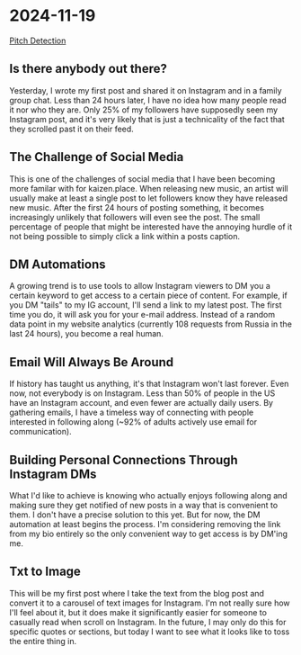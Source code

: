 # 2024-11-19

[Pitch Detection](/2024-11-19/pitch-detect)

## Is there anybody out there?

Yesterday, I wrote my first post and shared it on Instagram and in a family group chat. Less than 24 hours later, I have no idea how many people read it nor who they are. Only 25% of my followers have supposedly seen my Instagram post, and it's very likely that is just a technicality of the fact that they scrolled past it on their feed.

## The Challenge of Social Media

This is one of the challenges of social media that I have been becoming more familar with for kaizen.place. When releasing new music, an artist will usually make at least a single post to let followers know they have released new music. After the first 24 hours of posting something, it becomes increasingly unlikely that followers will even see the post. The small percentage of people that might be interested have the annoying hurdle of it not being possible to simply click a link within a posts caption.

## DM Automations

A growing trend is to use tools to allow Instagram viewers to DM you a certain keyword to get access to a certain piece of content. For example, if you DM "tails" to my IG account, I'll send a link to my latest post. The first time you do, it will ask you for your e-mail address. Instead of a random data point in my website analytics (currently 108 requests from Russia in the last 24 hours), you become a real human.

## Email Will Always Be Around

If history has taught us anything, it's that Instagram won't last forever. Even now, not everybody is on Instagram. Less than 50% of people in the US have an Instagram account, and even fewer are actually daily users. By gathering emails, I have a timeless way of connecting with people interested in following along (~92% of adults actively use email for communication).

## Building Personal Connections Through Instagram DMs

What I'd like to achieve is knowing who actually enjoys following along and making sure they get notified of new posts in a way that is convenient to them. I don't have a precise solution to this yet. But for now, the DM automation at least begins the process. I'm considering removing the link from my bio entirely so the only convenient way to get access is by DM'ing me.

## Txt to Image

This will be my first post where I take the text from the blog post and convert it to a carousel of text images for Instagram. I'm not really sure how I'll feel about it, but it does make it significantly easier for someone to casually read when scroll on Instagram. In the future, I may only do this for specific quotes or sections, but today I want to see what it looks like to toss the entire thing in.
